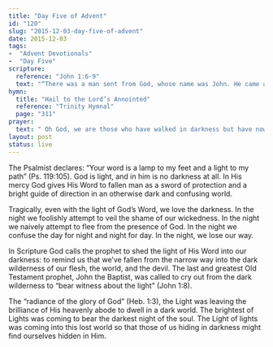 ```yaml
---
title: "Day Five of Advent"
id: "120"
slug: "2015-12-03-day-five-of-advent"
date: 2015-12-03
tags:
-  "Advent Devotionals"
-  "Day Five"
scripture:
  reference: "John 1:6-9"
  text: "“There was a man sent from God, whose name was John. He came as a witness, to bear witness about the light, that all might believe through him. He was not the light, but came to bear witness about the light. The true light, which enlightens everyone, was coming into the world.”"
hymn:
  title: "Hail to the Lord’s Annointed"
  reference: "Trinity Hymnal"
  page: "311"
prayer:
  text: " Oh God, we are those who have walked in darkness but have now seen a great light. We are those who have dwelt in a land of deep darkness on whom Your light, Jesus, has shined. Thank You. Amen."
layout: post
status: live
---
```


The Psalmist declares: “Your word is a lamp to my feet and a light to my path” (Ps. 119:105). God is light, and in him is no darkness at all. In His mercy God gives His Word to fallen man as a sword of protection and a bright guide of direction in an otherwise dark and confusing world.

Tragically, even with the light of God’s Word, we love the darkness. In the night we foolishly attempt to veil the shame of our wickedness. In the night we naively attempt to flee from the presence of God. In the night we confuse the day for night and night for day. In the night, we lose our way.

In Scripture God calls the prophet to shed the light of His Word into our darkness: to remind us that we’ve fallen from the narrow way into the dark wilderness of our flesh, the world, and the devil. The last and greatest Old Testament prophet, John the Baptist, was called to cry out from the dark wilderness to “bear witness about the light” (John 1:8).

The “radiance of the glory of God” (Heb. 1:3), the Light was leaving the brilliance of His heavenly abode to dwell in a dark world. The brightest of Lights was coming to bear the darkest night of the soul. The Light of lights was coming into this lost world so that those of us hiding in darkness might find ourselves hidden in Him.

